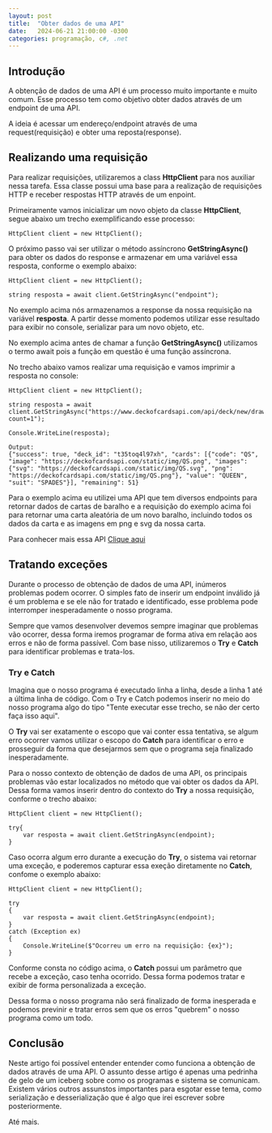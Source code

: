 ```yaml
---
layout: post
title:  "Obter dados de uma API"
date:   2024-06-21 21:00:00 -0300
categories: programação, c#, .net
---
```


## Introdução
A obtenção de dados de uma API é um processo muito importante e muito comum. Esse processo tem como objetivo obter dados através de um endpoint de uma API.

A ideia é acessar um endereço/endpoint através de uma request(requisição) e obter uma reposta(response).

## Realizando uma requisição
Para realizar requisições, utilizaremos a class **HttpClient** para nos auxiliar nessa tarefa. Essa classe possui uma base para a realização de requisições HTTP e receber respostas HTTP através de um enpoint. 

Primeiramente vamos inicializar um novo objeto da classe **HttpClient**, segue abaixo um trecho exemplificando esse processo:
```
HttpClient client = new HttpClient();
```

O próximo passo vai ser utilizar o método assíncrono **GetStringAsync()** para obter os dados do response e armazenar em uma variável essa resposta, conforme o exemplo abaixo:

```
HttpClient client = new HttpClient();

string resposta = await client.GetStringAsync("endpoint");
```
No exemplo acima nós armazenamos a response da nossa requisição na variável **resposta**. A partir desse momento podemos utilizar esse resultado para exibir no console, serializar para um novo objeto, etc.

No exemplo acima antes de chamar a função **GetStringAsync()** utilizamos o termo await pois a função em questão é uma função assíncrona.

No trecho abaixo vamos realizar uma requisição e vamos imprimir a resposta no console:
```
HttpClient client = new HttpClient();

string resposta = await client.GetStringAsync("https://www.deckofcardsapi.com/api/deck/new/draw/?count=1");

Console.WriteLine(resposta);

Output:
{"success": true, "deck_id": "t35toq4l97xh", "cards": [{"code": "QS", "image": "https://deckofcardsapi.com/static/img/QS.png", "images": {"svg": "https://deckofcardsapi.com/static/img/QS.svg", "png": "https://deckofcardsapi.com/static/img/QS.png"}, "value": "QUEEN", "suit": "SPADES"}], "remaining": 51}
```
Para o exemplo acima eu utilizei uma API que tem diversos endpoints para retornar dados de cartas de baralho e a requisição do exemplo acima foi para retornar uma carta aleatória de um novo baralho, incluindo todos os dados da carta e as imagens em png e svg da nossa carta.

Para conhecer mais essa API [Clique aqui](https://www.deckofcardsapi.com/)

## Tratando exceções
Durante o processo de obtenção de dados de uma API, inúmeros problemas podem ocorrer. O simples fato de inserir um endpoint inválido já é um problema e se ele não for tratado e identificado, esse problema pode interromper inesperadamente o nosso programa.

Sempre que vamos desenvolver devemos sempre imaginar que problemas vão ocorrer, dessa forma iremos programar de forma ativa em relação aos erros e não de forma passível. Com base nisso, utilizaremos o **Try** e **Catch** para identificar problemas e trata-los.

### Try e Catch
Imagina que o nosso programa é executado linha a linha, desde a linha 1 até a última linha de código. Com o Try e Catch podemos inserir no meio do nosso programa algo do tipo "Tente executar esse trecho, se não der certo faça isso aqui".

O **Try** vai ser exatamente o escopo que vai conter essa tentativa, se algum erro ocorrer vamos utilizar o escopo do **Catch** para identificar o erro e prosseguir da forma que desejarmos sem que o programa seja finalizado inesperadamente.

Para o nosso contexto de obtenção de dados de uma API, os principais problemas vão estar localizados no método que vai obter os dados da API. Dessa forma vamos inserir dentro do contexto do **Try** a nossa requisição, conforme o trecho abaixo:
```
HttpClient client = new HttpClient();

try{
    var resposta = await client.GetStringAsync(endpoint);
}

```
Caso ocorra algum erro durante a execução do **Try**, o sistema vai retornar uma exceção, e poderemos capturar essa exeção diretamente no **Catch**, confome o exemplo abaixo:
```
HttpClient client = new HttpClient();

try
{
    var resposta = await client.GetStringAsync(endpoint);
}
catch (Exception ex)
{
    Console.WriteLine($"Ocorreu um erro na requisição: {ex}");
}
```
Conforme consta no código acima, o **Catch** possui um parâmetro que recebe a exceção, caso tenha ocorrido. Dessa forma podemos tratar e exibir de forma personalizada a exceção.

Dessa forma o nosso programa não será finalizado de forma inesperada e podemos previnir e tratar erros sem que os erros "quebrem" o nosso programa como um todo.

## Conclusão
Neste artigo foi possível entender entender como funciona a obtenção de dados através de uma API. O assunto desse artigo é apenas uma pedrinha de gelo de um iceberg sobre como os programas e sistema se comunicam. Existem vários outros assunstos importantes para esgotar esse tema, como serialização e desserialização que é algo que irei escrever sobre posteriormente.

Até mais.